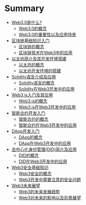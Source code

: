 # Summary

- [Web3.0是什么?](rust.md)
  - [Web3.0的概念](friends/hazel.md)
  - [Web3.0的重要性以及应用场景](friends/hazel.md)
- [区块链基础知识入门](go.md)
  - [区块链的概念](friends/hazel.md)
  - [区块链技术在Web3中的应用](friends/hazel.md)
- [以太坊简介及其开发环境搭建]()
  - [以太坊的概念](friends/hazel.md)
  - [以太坊开发环境的搭建](friends/hazel.md)
- [Solidity语言介绍及应用]()
  - [Solidity语言的概念](friends/hazel.md)
  - [Solidity在Web3开发中的应用](friends/hazel.md)
- [Web3.js入门及其应用]()
  - [Web3.js的概念](friends/hazel.md)
  - [Web3.js在Web3开发中的应用](friends/hazel.md)
- [智能合约开发入门]()
  - [智能合约的概念](friends/hazel.md)
  - [智能合约在Web3开发中的应用](friends/hazel.md)
- [DApp开发入门]()
  - [DApp的概念](friends/hazel.md)
  - [DApp在Web3开发中的应用](friends/hazel.md)
- [去中心化身份管理(DID)简介及应用]()
  - [DID的概念](friends/hazel.md)
  - [DID在Web3开发中的应用](friends/hazel.md)
- [Web3安全基础知识]()
  - [Web3安全的概念](friends/hazel.md)
  - [Web3开发中需要注意的安全问题](friends/hazel.md)
- [Web3未来展望]()
  - [Web3的未来发展趋势](friends/hazel.md)
  - [Web3对未来的影响以及前景展望](friends/hazel.md)
